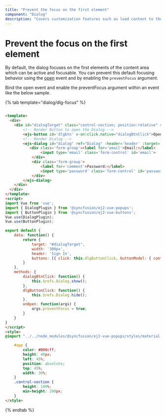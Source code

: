 ```yaml
---
title: "Prevent the focus on the first element"
component: "Dialog"
description: "Covers customization features such as load content to the dialog from external sources, built-in alert, and confirmation model dialog."
---
```


# Prevent the focus on the first element

By default, the dialog focuses on the first elements of the content area which can be active and focusable. You can prevent this default focusing behavior using the [open](../../api/dialog/#open) event and by enabling the `preventFocus` argument.

Bind the open event and enable the preventFocus argument within an event like the below sample.

{% tab template="dialog/dlg-focus" %}

```html

<template>
  <div>
    <div id="dialogTarget" class="control-section; position:relative" style="height:300px;">
        <!-- Render Button to open the Dialog -->
        <ejs-button id='dlgbtn' v-on:click.native="dialogBtnClick">Open Dialog</ejs-button>
        <!-- Render Dialog -->
        <ejs-dialog id="dialog" ref="Dialog" :header='header' :target='target' :width='width' :buttons='buttons' :visible='visible' :open="onOpen">
           <div class='form-group'><label for='email'>Email:</label>
                <input type='email' class='form-control' id='email'>
            </div>
            <div class='form-group'>
                <label for='comment'>Password:</label>
                <input type='password' class='form-control' id='password'>
            </div>
        </ejs-dialog>
    </div>
  </div>
</template>
<script>
import Vue from 'vue';
import { DialogPlugin } from '@syncfusion/ej2-vue-popups';
import { ButtonPlugin } from '@syncfusion/ej2-vue-buttons';
Vue.use(DialogPlugin);
Vue.use(ButtonPlugin);

export default {
    data: function() {
        return {
            target: "#dialogTarget",
            width: '300px',
            header: 'Sign In',
            buttons: [{ click: this.dlgButtonClick, buttonModel: { content: 'Ok', isPrimary: true } }, { click: this.dlgButtonClick, buttonModel: { content: 'Cancel'} }]
        }
    },
    methods: {
        dialogBtnClick: function() {
            this.$refs.Dialog.show();
        },
        dlgButtonClick: function() {
            this.$refs.Dialog.hide();
        },
        onOpen: function(args) {
            args.preventFocus = true;
        }
    }
}
</script>
<style>
@import "../../node_modules/@syncfusion/ej2-vue-popups/styles/material.css";

    #app {
        color: #008cff;
        height: 40px;
        left: 45%;
        position: absolute;
        top: 45%;
        width: 30%;
    }
    .control-section {
        height: 100%;
        min-height: 200px;
    }
</style>

```

{% endtab %}